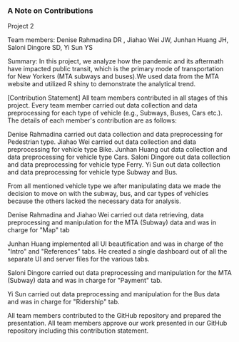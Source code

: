 ### A Note on Contributions

Project 2

Team members: Denise Rahmadina DR , Jiahao Wei JW, Junhan Huang JH, Saloni Dingore SD, Yi Sun YS

Summary: In this project, we analyze how the pandemic and its aftermath have impacted public transit, which is the primary mode of transportation for New Yorkers (MTA subways and buses).We used data from the MTA website and utilized R shiny to demonstrate the analytical trend.

[Contribution Statement] 
All team members contributed in all stages of this project. Every team member carried out data collection and data preprocessing for each type of vehicle (e.g., Subways, Buses, Cars etc.). The details of each member's contribution are as follows:

Denise Rahmadina carried out data collection and data preprocessing for Pedestrian type. 
Jiahao Wei carried out data collection and data preprocessing for vehicle type Bike.
Junhan Huang out data collection and data preprocessing for vehicle type Cars.
Saloni Dingore out data collection and data preprocessing for vehicle type Ferry.
Yi Sun out data collection and data preprocessing for vehicle type Subway and Bus.

From all mentioned vehicle type we after manipulating data we made the decision to move on with the subway, bus, and car types of vehicles because the others lacked the necessary data for analysis.

Denise Rahmadina and Jiahao Wei carried out data retrieving, data preprocessing and manipulation for the MTA (Subway) data and was in charge for "Map" tab

Junhan Huang implemented all UI beautification and was in charge of the "Intro" and "References" tabs. He created a single dashboard out of all the separate UI and server files for the various tabs.

Saloni Dingore carried out data preprocessing and manipulation for the MTA (Subway) data and was in charge for "Payment" tab. 

Yi Sun carried out data preprocessing and manipulation for the Bus data and was in charge for "Ridership" tab. 

All team members contributed to the GitHub repository and prepared the presentation. All team members approve our work presented in our GitHub repository including this contribution statement.


